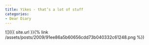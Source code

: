 ```yaml
---
title: Yikes - that’s a lot of stuff
categories:
- Dear Diary
---
```


![]({{ site.url }}{% link /assets/posts/2009/91ee86a5b60656cdd73b040332c61248.png %})
